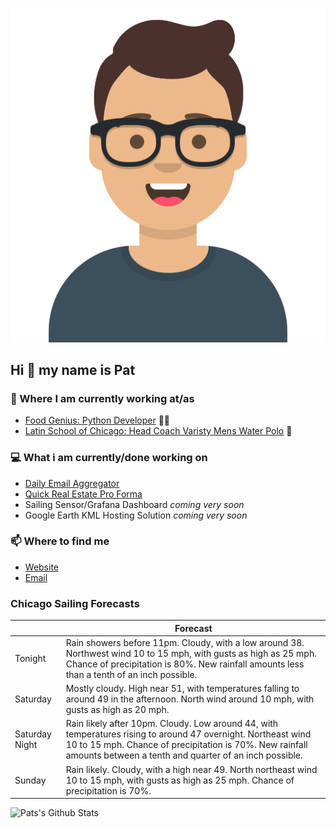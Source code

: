 [![Social banner for p-j-falconer](https://raw.githubusercontent.com/P-J-FALCONER/P-J-FALCONER/master/assets/avataaars.svg)](https://patfalconer.com/)
## Hi :wave: my name is Pat

### 💼 Where I am currently working at/as
- [Food Genius: Python Developer](https://getfoodgenius.com/) 🍔🐍
- [Latin School of Chicago: Head Coach Varisty Mens Water Polo](https://www.latinschool.org/) 🤽


### 💻 What i am currently/done working on
 - [Daily Email Aggregator](https://github.com/P-J-FALCONER/dott_daily_mail)
 - [Quick Real Estate Pro Forma](https://github.com/P-J-FALCONER/henry)
 - Sailing Sensor/Grafana Dashboard *coming very soon*
 - Google Earth KML Hosting Solution *coming very soon*

### 📫 Where to find me
 - [Website](https://patfalconer.com/)
 - [Email](mailto:patrick.j.falconer@gmail.com)


### Chicago Sailing Forecasts
|   | Forecast  |
|---|---|
| Tonight | Rain showers before 11pm. Cloudy, with a low around 38. Northwest wind 10 to 15 mph, with gusts as high as 25 mph. Chance of precipitation is 80%. New rainfall amounts less than a tenth of an inch possible. |
| Saturday | Mostly cloudy. High near 51, with temperatures falling to around 49 in the afternoon. North wind around 10 mph, with gusts as high as 20 mph. |
| Saturday Night | Rain likely after 10pm. Cloudy. Low around 44, with temperatures rising to around 47 overnight. Northeast wind 10 to 15 mph. Chance of precipitation is 70%. New rainfall amounts between a tenth and quarter of an inch possible. |
| Sunday | Rain likely. Cloudy, with a high near 49. North northeast wind 10 to 15 mph, with gusts as high as 25 mph. Chance of precipitation is 70%. |

![Pats's Github Stats](https://github-readme-stats.vercel.app/api?username=p-j-falconer&show_icons=true&theme=radical)
